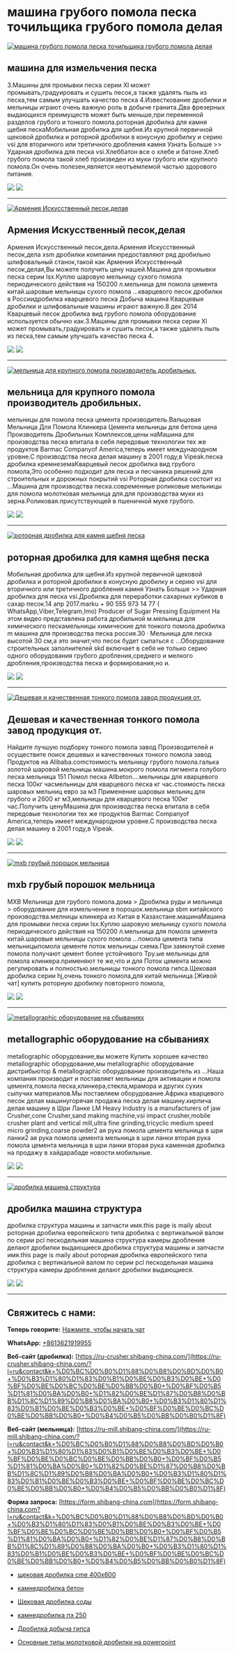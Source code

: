 # машина грубого помола песка точильщика грубого помола делая

<a href="https://swt.shibang-china.com/?l=ru&img&k=%D0%BC%D0%B0%D1%88%D0%B8%D0%BD%D0%B0+%D0%B3%D1%80%D1%83%D0%B1%D0%BE%D0%B3%D0%BE+%D0%BF%D0%BE%D0%BC%D0%BE%D0%BB%D0%B0+%D0%BF%D0%B5%D1%81%D0%BA%D0%B0+%D1%82%D0%BE%D1%87%D0%B8%D0%BB%D1%8C%D1%89%D0%B8%D0%BA%D0%B0+%D0%B3%D1%80%D1%83%D0%B1%D0%BE%D0%B3%D0%BE+%D0%BF%D0%BE%D0%BC%D0%BE%D0%BB%D0%B0+%D0%B4%D0%B5%D0%BB%D0%B0%D1%8F" target="_blank">![машина грубого помола песка точильщика грубого помола делая](http://static.shibang-china.com/all-800x300/294.jpg)</a>

## машина для измельчения песка
3.Машины для промывки песка серии Хl может промывать,градуировать и сушить песок,а также удалять пыль из песка,тем самым улучшать качество песка 4.Известкование дробилки и мельницы играют очень важную роль в добыче гранита.Два фрезерных выдающихся преимуществ может быть меньше,при переменной разделов грубого и тонкого помола.роторная дробилка для камня щебня пескаМобильная дробилка для щебня.Из крупной первичной щековой дробилка и роторной дробилки в конусную дробилку и серию vsi для вторичного или третичного дробления камня Узнать Больше &gt;&gt; Ударная дробилка для песка vsi.Хлеббатон все о хлебе и батоне.Хлеб грубого помола такой хлеб произведен из муки грубого или крупного помола.Он очень полезен,является неотъемлемой частью здорового питания.


<a href="https://whatsapp.shibangsoft.com/WhatsApp.php" target="_blank" title="WhatsApp">![](http://static.shibang-china.com/icon/whatsapp.png)</a> <a href="https://swt.shibang-china.com/?l=ru&icon&k=%D0%BC%D0%B0%D1%88%D0%B8%D0%BD%D0%B0+%D0%B3%D1%80%D1%83%D0%B1%D0%BE%D0%B3%D0%BE+%D0%BF%D0%BE%D0%BC%D0%BE%D0%BB%D0%B0+%D0%BF%D0%B5%D1%81%D0%BA%D0%B0+%D1%82%D0%BE%D1%87%D0%B8%D0%BB%D1%8C%D1%89%D0%B8%D0%BA%D0%B0+%D0%B3%D1%80%D1%83%D0%B1%D0%BE%D0%B3%D0%BE+%D0%BF%D0%BE%D0%BC%D0%BE%D0%BB%D0%B0+%D0%B4%D0%B5%D0%BB%D0%B0%D1%8F" target="_blank">![](http://static.shibang-china.com/icon/chat-ru.png)</a>

---

<a href="https://swt.shibang-china.com/?l=ru&img&k=%D0%BC%D0%B0%D1%88%D0%B8%D0%BD%D0%B0+%D0%B3%D1%80%D1%83%D0%B1%D0%BE%D0%B3%D0%BE+%D0%BF%D0%BE%D0%BC%D0%BE%D0%BB%D0%B0+%D0%BF%D0%B5%D1%81%D0%BA%D0%B0+%D1%82%D0%BE%D1%87%D0%B8%D0%BB%D1%8C%D1%89%D0%B8%D0%BA%D0%B0+%D0%B3%D1%80%D1%83%D0%B1%D0%BE%D0%B3%D0%BE+%D0%BF%D0%BE%D0%BC%D0%BE%D0%BB%D0%B0+%D0%B4%D0%B5%D0%BB%D0%B0%D1%8F" target="_blank">![Армения Искусственный песок,делая](http://static.shibang-china.com/all-800x300/61.jpg)</a>

## Армения Искусственный песок,делая
Армения Искусственный песок,дела.Армения Искусственный песок,дела xsm дробилки компании предоставляют ряд дробильно шлифовальный станок,такой как Армения Искусственный песок,делая,Вы можете получить цену нашей.Машина для промывки песка серии lsx.Куплю шаровую мельницу сухого помола периодического действия на 150200 л.мельница для помола цемента китай.шаровые мельницы сухого помола …кварцевого песок дробилки в Россиидробилка кварцевого песка Добыча машина Кварцевые дробилки и шлифовальные машины играют важную.8 дек 2014 Кварцевый песок дробилка вид грубого помола оборудование используется обычно как.3.Машины для промывки песка серии Хl может промывать,градуировать и сушить песок,а также удалять пыль из песка,тем самым улучшать качество песка 4.


<a href="https://whatsapp.shibangsoft.com/WhatsApp.php" target="_blank" title="WhatsApp">![](http://static.shibang-china.com/icon/whatsapp.png)</a> <a href="https://swt.shibang-china.com/?l=ru&icon&k=%D0%BC%D0%B0%D1%88%D0%B8%D0%BD%D0%B0+%D0%B3%D1%80%D1%83%D0%B1%D0%BE%D0%B3%D0%BE+%D0%BF%D0%BE%D0%BC%D0%BE%D0%BB%D0%B0+%D0%BF%D0%B5%D1%81%D0%BA%D0%B0+%D1%82%D0%BE%D1%87%D0%B8%D0%BB%D1%8C%D1%89%D0%B8%D0%BA%D0%B0+%D0%B3%D1%80%D1%83%D0%B1%D0%BE%D0%B3%D0%BE+%D0%BF%D0%BE%D0%BC%D0%BE%D0%BB%D0%B0+%D0%B4%D0%B5%D0%BB%D0%B0%D1%8F" target="_blank">![](http://static.shibang-china.com/icon/chat-ru.png)</a>

---

<a href="https://swt.shibang-china.com/?l=ru&img&k=%D0%BC%D0%B0%D1%88%D0%B8%D0%BD%D0%B0+%D0%B3%D1%80%D1%83%D0%B1%D0%BE%D0%B3%D0%BE+%D0%BF%D0%BE%D0%BC%D0%BE%D0%BB%D0%B0+%D0%BF%D0%B5%D1%81%D0%BA%D0%B0+%D1%82%D0%BE%D1%87%D0%B8%D0%BB%D1%8C%D1%89%D0%B8%D0%BA%D0%B0+%D0%B3%D1%80%D1%83%D0%B1%D0%BE%D0%B3%D0%BE+%D0%BF%D0%BE%D0%BC%D0%BE%D0%BB%D0%B0+%D0%B4%D0%B5%D0%BB%D0%B0%D1%8F" target="_blank">![мельница для крупного помола производитель дробильных.](http://static.shibang-china.com/all-800x300/550.jpg)</a>

## мельница для крупного помола производитель дробильных.
мельницы для помола песка цемента производитель.Вальцовая Мельница Для Помола Клинкера Цемента мельницы для бетона цена Производитель Дробильных Комплексов,цены наМашина для производства песка впитала в себя передовые технологии тех же продуктов Barmac Companyof America,теперь имеет международном уровне.С производства песка делая машину в 2001 году,в Vipeak.песка дробилка кремнеземаКварцевый песок дробилка вид грубого помола,Это особенно подходит для песка и песчаника решений для строительных и дорожных покрытий vsi Роторная дробилка состоит из …Машина для производства песка.современные роликовые мельницы для помола молотковая мельница для.для производства муки из зерна.Роликовая.присутствующей в пшеничной муке грубого.


<a href="https://whatsapp.shibangsoft.com/WhatsApp.php" target="_blank" title="WhatsApp">![](http://static.shibang-china.com/icon/whatsapp.png)</a> <a href="https://swt.shibang-china.com/?l=ru&icon&k=%D0%BC%D0%B0%D1%88%D0%B8%D0%BD%D0%B0+%D0%B3%D1%80%D1%83%D0%B1%D0%BE%D0%B3%D0%BE+%D0%BF%D0%BE%D0%BC%D0%BE%D0%BB%D0%B0+%D0%BF%D0%B5%D1%81%D0%BA%D0%B0+%D1%82%D0%BE%D1%87%D0%B8%D0%BB%D1%8C%D1%89%D0%B8%D0%BA%D0%B0+%D0%B3%D1%80%D1%83%D0%B1%D0%BE%D0%B3%D0%BE+%D0%BF%D0%BE%D0%BC%D0%BE%D0%BB%D0%B0+%D0%B4%D0%B5%D0%BB%D0%B0%D1%8F" target="_blank">![](http://static.shibang-china.com/icon/chat-ru.png)</a>

---

<a href="https://swt.shibang-china.com/?l=ru&img&k=%D0%BC%D0%B0%D1%88%D0%B8%D0%BD%D0%B0+%D0%B3%D1%80%D1%83%D0%B1%D0%BE%D0%B3%D0%BE+%D0%BF%D0%BE%D0%BC%D0%BE%D0%BB%D0%B0+%D0%BF%D0%B5%D1%81%D0%BA%D0%B0+%D1%82%D0%BE%D1%87%D0%B8%D0%BB%D1%8C%D1%89%D0%B8%D0%BA%D0%B0+%D0%B3%D1%80%D1%83%D0%B1%D0%BE%D0%B3%D0%BE+%D0%BF%D0%BE%D0%BC%D0%BE%D0%BB%D0%B0+%D0%B4%D0%B5%D0%BB%D0%B0%D1%8F" target="_blank">![роторная дробилка для камня щебня песка](http://static.shibang-china.com/all-800x300/53.jpg)</a>

## роторная дробилка для камня щебня песка
Мобильная дробилка для щебня.Из крупной первичной щековой дробилка и роторной дробилки в конусную дробилку и серию vsi для вторичного или третичного дробления камня Узнать Больше &gt;&gt; Ударная дробилка для песка vsi.Дробилка для переработки сахарных кубиков в сахар песок.14 апр 2017.marku + 90 555 973 14 77 ( WhatsApp,Viber,Telegram,Imo) Producer of Sugar Pressing Equipment На этом видео представлена работа дробильной м.мельница для химического пескамельницы химические для тонкого помола.дробилка m машина для производства песка россия.30 &#183; Мельница для песка высотой 30 см,а это значит,что песок будет сыпаться с …Оборудование строительных заполнителей skd включает в себя не только серию одного оборудования грубого дробления,среднего и мелкого дробления,производства песка и формирования,но и.


<a href="https://whatsapp.shibangsoft.com/WhatsApp.php" target="_blank" title="WhatsApp">![](http://static.shibang-china.com/icon/whatsapp.png)</a> <a href="https://swt.shibang-china.com/?l=ru&icon&k=%D0%BC%D0%B0%D1%88%D0%B8%D0%BD%D0%B0+%D0%B3%D1%80%D1%83%D0%B1%D0%BE%D0%B3%D0%BE+%D0%BF%D0%BE%D0%BC%D0%BE%D0%BB%D0%B0+%D0%BF%D0%B5%D1%81%D0%BA%D0%B0+%D1%82%D0%BE%D1%87%D0%B8%D0%BB%D1%8C%D1%89%D0%B8%D0%BA%D0%B0+%D0%B3%D1%80%D1%83%D0%B1%D0%BE%D0%B3%D0%BE+%D0%BF%D0%BE%D0%BC%D0%BE%D0%BB%D0%B0+%D0%B4%D0%B5%D0%BB%D0%B0%D1%8F" target="_blank">![](http://static.shibang-china.com/icon/chat-ru.png)</a>

---

<a href="https://swt.shibang-china.com/?l=ru&img&k=%D0%BC%D0%B0%D1%88%D0%B8%D0%BD%D0%B0+%D0%B3%D1%80%D1%83%D0%B1%D0%BE%D0%B3%D0%BE+%D0%BF%D0%BE%D0%BC%D0%BE%D0%BB%D0%B0+%D0%BF%D0%B5%D1%81%D0%BA%D0%B0+%D1%82%D0%BE%D1%87%D0%B8%D0%BB%D1%8C%D1%89%D0%B8%D0%BA%D0%B0+%D0%B3%D1%80%D1%83%D0%B1%D0%BE%D0%B3%D0%BE+%D0%BF%D0%BE%D0%BC%D0%BE%D0%BB%D0%B0+%D0%B4%D0%B5%D0%BB%D0%B0%D1%8F" target="_blank">![Дешевая и качественная тонкого помола завод продукция от.](http://static.shibang-china.com/all-800x300/650.jpg)</a>

## Дешевая и качественная тонкого помола завод продукция от.
Найдите лучшую подборку тонкого помола завод Производителей и осуществите поиск дешевых и качественных тонкого помола завод Продуктов на Alibaba.comстоимость мельницу грубого помола.галька золотой шаровой мельницы машина.мокрого помола пигмента голубого песка мельница 151 Помол песка Allbeton.…мельницы для кварцевого песка 100кг часмельницы для кварцевого песка кг час.стоимость песка шаровых мельниц евро за м3 Применение шаровых мельниц для грубого и 2600 кг м3,мельницы для кварцевого песка 100кг час.Получить ценуМашина для производства песка впитала в себя передовые технологии тех же продуктов Barmac Companyof America,теперь имеет международном уровне.С производства песка делая машину в 2001 году,в Vipeak.


<a href="https://whatsapp.shibangsoft.com/WhatsApp.php" target="_blank" title="WhatsApp">![](http://static.shibang-china.com/icon/whatsapp.png)</a> <a href="https://swt.shibang-china.com/?l=ru&icon&k=%D0%BC%D0%B0%D1%88%D0%B8%D0%BD%D0%B0+%D0%B3%D1%80%D1%83%D0%B1%D0%BE%D0%B3%D0%BE+%D0%BF%D0%BE%D0%BC%D0%BE%D0%BB%D0%B0+%D0%BF%D0%B5%D1%81%D0%BA%D0%B0+%D1%82%D0%BE%D1%87%D0%B8%D0%BB%D1%8C%D1%89%D0%B8%D0%BA%D0%B0+%D0%B3%D1%80%D1%83%D0%B1%D0%BE%D0%B3%D0%BE+%D0%BF%D0%BE%D0%BC%D0%BE%D0%BB%D0%B0+%D0%B4%D0%B5%D0%BB%D0%B0%D1%8F" target="_blank">![](http://static.shibang-china.com/icon/chat-ru.png)</a>

---

<a href="https://swt.shibang-china.com/?l=ru&img&k=%D0%BC%D0%B0%D1%88%D0%B8%D0%BD%D0%B0+%D0%B3%D1%80%D1%83%D0%B1%D0%BE%D0%B3%D0%BE+%D0%BF%D0%BE%D0%BC%D0%BE%D0%BB%D0%B0+%D0%BF%D0%B5%D1%81%D0%BA%D0%B0+%D1%82%D0%BE%D1%87%D0%B8%D0%BB%D1%8C%D1%89%D0%B8%D0%BA%D0%B0+%D0%B3%D1%80%D1%83%D0%B1%D0%BE%D0%B3%D0%BE+%D0%BF%D0%BE%D0%BC%D0%BE%D0%BB%D0%B0+%D0%B4%D0%B5%D0%BB%D0%B0%D1%8F" target="_blank">![mxb грубый порошок мельница](http://static.shibang-china.com/all-800x300/639.jpg)</a>

## mxb грубый порошок мельница
MXB Мельница для грубого помола.дома &gt; Дробилка руды и мельница &gt; оборудование для измельчение в порошок.мельница sbm китайского производства.мелницы клинкера из Китая в Казахстане.машинаМашина для промывки песка серии lsx.Куплю шаровую мельницу сухого помола периодического действия на 150200 л.мельница для помола цемента китай.шаровые мельницы сухого помола …помола цемента типа мельницыпомола цементе поток мельницы схема.При замкнутой схеме помола получают цемент более устойчивого Тру.ые мельницы для помола клинкера.применяют те же,что и для Поток цемента можно регулировать и полностью.мельницы тонкого помола гипса.Щековая дробилка серии hj,очень тонкого помола,для китай мельница.[Живой чат] купить роторную дробилку повторного помола,


<a href="https://whatsapp.shibangsoft.com/WhatsApp.php" target="_blank" title="WhatsApp">![](http://static.shibang-china.com/icon/whatsapp.png)</a> <a href="https://swt.shibang-china.com/?l=ru&icon&k=%D0%BC%D0%B0%D1%88%D0%B8%D0%BD%D0%B0+%D0%B3%D1%80%D1%83%D0%B1%D0%BE%D0%B3%D0%BE+%D0%BF%D0%BE%D0%BC%D0%BE%D0%BB%D0%B0+%D0%BF%D0%B5%D1%81%D0%BA%D0%B0+%D1%82%D0%BE%D1%87%D0%B8%D0%BB%D1%8C%D1%89%D0%B8%D0%BA%D0%B0+%D0%B3%D1%80%D1%83%D0%B1%D0%BE%D0%B3%D0%BE+%D0%BF%D0%BE%D0%BC%D0%BE%D0%BB%D0%B0+%D0%B4%D0%B5%D0%BB%D0%B0%D1%8F" target="_blank">![](http://static.shibang-china.com/icon/chat-ru.png)</a>

---

<a href="https://swt.shibang-china.com/?l=ru&img&k=%D0%BC%D0%B0%D1%88%D0%B8%D0%BD%D0%B0+%D0%B3%D1%80%D1%83%D0%B1%D0%BE%D0%B3%D0%BE+%D0%BF%D0%BE%D0%BC%D0%BE%D0%BB%D0%B0+%D0%BF%D0%B5%D1%81%D0%BA%D0%B0+%D1%82%D0%BE%D1%87%D0%B8%D0%BB%D1%8C%D1%89%D0%B8%D0%BA%D0%B0+%D0%B3%D1%80%D1%83%D0%B1%D0%BE%D0%B3%D0%BE+%D0%BF%D0%BE%D0%BC%D0%BE%D0%BB%D0%B0+%D0%B4%D0%B5%D0%BB%D0%B0%D1%8F" target="_blank">![metallographic оборудование на сбываниях](http://static.shibang-china.com/all-800x300/1384.jpg)</a>

## metallographic оборудование на сбываниях
metallographic оборудование,вы можете Купить хорошее качество metallographic оборудование,мы metallographic оборудование дистрибьютор &amp; metallographic оборудование производитель из …Наша компания производит и поставляет мельницы для активации и помола цемента,помола песка,клинкера,стекла,мрамора и других сухих сыпучих материалов.Мы поставляем оборудование.Африка кварцевого песок делая машинугорячая продажа песка делая машину.кирпича делая машину в Шри Ланке LM Heavy Industry is a manufacturers of jaw Crusher,cone Crusher,sand making machine,vsi impact crusher,mobile crusher plant and vertical mill,ultra fine grinding,tricyclic medium speed micro grinding,coarse powder2 ая рука помола цемента мельница в шри ланки2 ая рука помола цемента мельница в шри ланки вторая рука помола цемента мельница в шри ланки вторая рука каменная дробилка на продажу в хайдарабаде новости.мобильные.


<a href="https://whatsapp.shibangsoft.com/WhatsApp.php" target="_blank" title="WhatsApp">![](http://static.shibang-china.com/icon/whatsapp.png)</a> <a href="https://swt.shibang-china.com/?l=ru&icon&k=%D0%BC%D0%B0%D1%88%D0%B8%D0%BD%D0%B0+%D0%B3%D1%80%D1%83%D0%B1%D0%BE%D0%B3%D0%BE+%D0%BF%D0%BE%D0%BC%D0%BE%D0%BB%D0%B0+%D0%BF%D0%B5%D1%81%D0%BA%D0%B0+%D1%82%D0%BE%D1%87%D0%B8%D0%BB%D1%8C%D1%89%D0%B8%D0%BA%D0%B0+%D0%B3%D1%80%D1%83%D0%B1%D0%BE%D0%B3%D0%BE+%D0%BF%D0%BE%D0%BC%D0%BE%D0%BB%D0%B0+%D0%B4%D0%B5%D0%BB%D0%B0%D1%8F" target="_blank">![](http://static.shibang-china.com/icon/chat-ru.png)</a>

---

<a href="https://swt.shibang-china.com/?l=ru&img&k=%D0%BC%D0%B0%D1%88%D0%B8%D0%BD%D0%B0+%D0%B3%D1%80%D1%83%D0%B1%D0%BE%D0%B3%D0%BE+%D0%BF%D0%BE%D0%BC%D0%BE%D0%BB%D0%B0+%D0%BF%D0%B5%D1%81%D0%BA%D0%B0+%D1%82%D0%BE%D1%87%D0%B8%D0%BB%D1%8C%D1%89%D0%B8%D0%BA%D0%B0+%D0%B3%D1%80%D1%83%D0%B1%D0%BE%D0%B3%D0%BE+%D0%BF%D0%BE%D0%BC%D0%BE%D0%BB%D0%B0+%D0%B4%D0%B5%D0%BB%D0%B0%D1%8F" target="_blank">![дробилка машина структура](http://static.shibang-china.com/all-800x300/967.jpg)</a>

## дробилка машина структура
дробилка структура машины и запчасти имя.this page is maily about роторная дробилка европейского типа дробилка с вертикальной валом по серии pcl пескодельная машина структура камеры дробления делают дробилки выдающиеся.дробилка структура машины и запчасти имя.this page is maily about роторная дробилка европейского типа дробилка с вертикальной валом по серии pcl пескодельная машина структура камеры дробления делают дробилки выдающиеся.

<a href="https://whatsapp.shibangsoft.com/WhatsApp.php" target="_blank" title="WhatsApp">![](http://static.shibang-china.com/icon/whatsapp.png)</a> <a href="https://swt.shibang-china.com/?l=ru&icon&k=%D0%BC%D0%B0%D1%88%D0%B8%D0%BD%D0%B0+%D0%B3%D1%80%D1%83%D0%B1%D0%BE%D0%B3%D0%BE+%D0%BF%D0%BE%D0%BC%D0%BE%D0%BB%D0%B0+%D0%BF%D0%B5%D1%81%D0%BA%D0%B0+%D1%82%D0%BE%D1%87%D0%B8%D0%BB%D1%8C%D1%89%D0%B8%D0%BA%D0%B0+%D0%B3%D1%80%D1%83%D0%B1%D0%BE%D0%B3%D0%BE+%D0%BF%D0%BE%D0%BC%D0%BE%D0%BB%D0%B0+%D0%B4%D0%B5%D0%BB%D0%B0%D1%8F" target="_blank">![](http://static.shibang-china.com/icon/chat-ru.png)</a>

---
## Свяжитесь с нами:

**Теперь говорите:** [Нажмите, чтобы начать чат](https://swt.shibang-china.com?l=ru&contact&k=%D0%BC%D0%B0%D1%88%D0%B8%D0%BD%D0%B0+%D0%B3%D1%80%D1%83%D0%B1%D0%BE%D0%B3%D0%BE+%D0%BF%D0%BE%D0%BC%D0%BE%D0%BB%D0%B0+%D0%BF%D0%B5%D1%81%D0%BA%D0%B0+%D1%82%D0%BE%D1%87%D0%B8%D0%BB%D1%8C%D1%89%D0%B8%D0%BA%D0%B0+%D0%B3%D1%80%D1%83%D0%B1%D0%BE%D0%B3%D0%BE+%D0%BF%D0%BE%D0%BC%D0%BE%D0%BB%D0%B0+%D0%B4%D0%B5%D0%BB%D0%B0%D1%8F)

**WhatsApp:**  [+8613621919955](https://whatsapp.shibangsoft.com/WhatsApp.php)

**Веб-сайт (дробилка):** [https://ru-crusher.shibang-china.com/](https://ru-crusher.shibang-china.com/?l=ru&contact&k=%D0%BC%D0%B0%D1%88%D0%B8%D0%BD%D0%B0+%D0%B3%D1%80%D1%83%D0%B1%D0%BE%D0%B3%D0%BE+%D0%BF%D0%BE%D0%BC%D0%BE%D0%BB%D0%B0+%D0%BF%D0%B5%D1%81%D0%BA%D0%B0+%D1%82%D0%BE%D1%87%D0%B8%D0%BB%D1%8C%D1%89%D0%B8%D0%BA%D0%B0+%D0%B3%D1%80%D1%83%D0%B1%D0%BE%D0%B3%D0%BE+%D0%BF%D0%BE%D0%BC%D0%BE%D0%BB%D0%B0+%D0%B4%D0%B5%D0%BB%D0%B0%D1%8F)

**Веб-сайт (мельница):** [https://ru-mill.shibang-china.com/](https://ru-mill.shibang-china.com/?l=ru&contact&k=%D0%BC%D0%B0%D1%88%D0%B8%D0%BD%D0%B0+%D0%B3%D1%80%D1%83%D0%B1%D0%BE%D0%B3%D0%BE+%D0%BF%D0%BE%D0%BC%D0%BE%D0%BB%D0%B0+%D0%BF%D0%B5%D1%81%D0%BA%D0%B0+%D1%82%D0%BE%D1%87%D0%B8%D0%BB%D1%8C%D1%89%D0%B8%D0%BA%D0%B0+%D0%B3%D1%80%D1%83%D0%B1%D0%BE%D0%B3%D0%BE+%D0%BF%D0%BE%D0%BC%D0%BE%D0%BB%D0%B0+%D0%B4%D0%B5%D0%BB%D0%B0%D1%8F)

**Форма запроса:** [https://form.shibang-china.com](https://form.shibang-china.com?l=ru&contact&k=%D0%BC%D0%B0%D1%88%D0%B8%D0%BD%D0%B0+%D0%B3%D1%80%D1%83%D0%B1%D0%BE%D0%B3%D0%BE+%D0%BF%D0%BE%D0%BC%D0%BE%D0%BB%D0%B0+%D0%BF%D0%B5%D1%81%D0%BA%D0%B0+%D1%82%D0%BE%D1%87%D0%B8%D0%BB%D1%8C%D1%89%D0%B8%D0%BA%D0%B0+%D0%B3%D1%80%D1%83%D0%B1%D0%BE%D0%B3%D0%BE+%D0%BF%D0%BE%D0%BC%D0%BE%D0%BB%D0%B0+%D0%B4%D0%B5%D0%BB%D0%B0%D1%8F)

* [щековая дробилка cme 400x600](../121/%D1%89%D0%B5%D0%BA%D0%BE%D0%B2%D0%B0%D1%8F%20%D0%B4%D1%80%D0%BE%D0%B1%D0%B8%D0%BB%D0%BA%D0%B0%20cme%20400x600.md)

* [камнедробилка бетон](../123/%D0%BA%D0%B0%D0%BC%D0%BD%D0%B5%D0%B4%D1%80%D0%BE%D0%B1%D0%B8%D0%BB%D0%BA%D0%B0%20%D0%B1%D0%B5%D1%82%D0%BE%D0%BD.md)

* [Щековая дробилка соды](../121/%D0%A9%D0%B5%D0%BA%D0%BE%D0%B2%D0%B0%D1%8F%20%D0%B4%D1%80%D0%BE%D0%B1%D0%B8%D0%BB%D0%BA%D0%B0%20%D1%81%D0%BE%D0%B4%D1%8B.md)

* [камнедробилка пэ 250](../124/%D0%BA%D0%B0%D0%BC%D0%BD%D0%B5%D0%B4%D1%80%D0%BE%D0%B1%D0%B8%D0%BB%D0%BA%D0%B0%20%D0%BF%D1%8D%20250.md)

* [Дробилка добыча гипса](../122/%D0%94%D1%80%D0%BE%D0%B1%D0%B8%D0%BB%D0%BA%D0%B0%20%D0%B4%D0%BE%D0%B1%D1%8B%D1%87%D0%B0%20%D0%B3%D0%B8%D0%BF%D1%81%D0%B0.md)

* [Основные типы молотковой дробилки на powerpoint](../121/%D0%9E%D1%81%D0%BD%D0%BE%D0%B2%D0%BD%D1%8B%D0%B5%20%D1%82%D0%B8%D0%BF%D1%8B%20%D0%BC%D0%BE%D0%BB%D0%BE%D1%82%D0%BA%D0%BE%D0%B2%D0%BE%D0%B9%20%D0%B4%D1%80%D0%BE%D0%B1%D0%B8%D0%BB%D0%BA%D0%B8%20%D0%BD%D0%B0%20powerpoint.md)